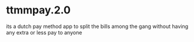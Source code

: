 # ttmmpay.2.0
its a dutch pay method app to split the bills among the gang without having any extra or less pay to anyone
